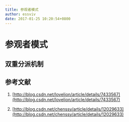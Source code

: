```yaml
---
title: 参观者模式
author: essviv
date: 2017-01-25 10:20:54+0800
---
```


# 参观者模式

## 双重分派机制

## 参考文献

1. [http://blog.csdn.net/lovelion/article/details/7433567](http://blog.csdn.net/lovelion/article/details/7433567)

2. [http://blog.csdn.net/chenssy/article/details/12029633](http://blog.csdn.net/chenssy/article/details/12029633)

 

